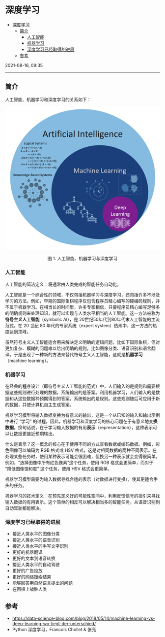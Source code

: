 # 深度学习

- [深度学习](#深度学习)
  - [简介](#简介)
    - [人工智能](#人工智能)
    - [机器学习](#机器学习)
    - [深度学习已经取得的进展](#深度学习已经取得的进展)
  - [参考](#参考)

2021-08-16, 09:35
***

## 简介

人工智能、机器学习和深度学习的关系如下：

<p align="center">
<img src="images/2021-08-16-09-14-57.png">
</p>

<p align="center">
图 1. 人工智能、机器学习与深度学习
</p>

### 人工智能

人工智能的简洁定义：将通常由人类完成的智能任务自动化。

人工智能是一个综合性的领域，不仅包括机器学习与深度学习，还包括许多不涉及学习的方法。例如，早期的国际象棋程序仅包含程序员精心编写的硬编码规则，并不属于机器学习。在相当长的时间里，许多专家相信，只要程序员精心编写足够多的明确规则来处理知识，就可以实现与人类水平相当的人工智能。这一方法被称为**符号主义人工智能**（symbolic AI），是 20世纪50年代到80年代末人工智能的主流范式。在 20 世纪 80 年代的专家系统（expert system）热潮中，这一方法的热度达到顶峰。

虽然符号主义人工智能适合用来解决定义明确的逻辑问题，比如下国际象棋，但对更加复杂、模糊的问题难以给出明确的规则，比如图像分类、语音识别和语言翻译。于是出现了一种新的方法来替代符号主义人工智能，这就是**机器学习**（machine learning）。

### 机器学习

在经典的程序设计（即符号主义人工智能的范式）中，人们输入的是规则和需要根据这些规则进行处理的数据，系统输出的是答案。利用机器学习，人们输入的是数据和从这些数据种预期得到的答案，系统输出的是规则。这些规则随后可应用于新的数据，并使计算机自主生成答案。

机器学习模型将输入数据变换为有意义的输出，这是一个从已知的输入和输出示例中进行 “学习” 的过程。因此，机器学习和深度学习的核心问题在于有意义地变**换数据**。换句话说，在于学习输入数据的有用**表示**（representation），这种表示可以让数据更接近预期输出。

什么是表示？这一概念的核心在于使用不同的方式查看数据或编码数据。例如，彩色图像可以编码为 RGB 格式或 HSV 格式，这是对相同数据的两种不同表示。在处理某些任务时，使用某种表示可能会很困难，但换另一种表示就会变得很简单。例如，“选择图像中所有红色像素”这个任务，使用 RGB 格式会更简单，而对于 “降低图像饱和度” 这个任务，使用 HSV 格式会更简单。

机器学习模型需要为输入数据寻找合适的表示（对数据进行变换），使其更适合手头的任务。

机器学习的技术定义：在预先定义好的可能性空间中，利用反馈信号的指引来寻找输入数据的有用表示。这个简单的相反可以解决相当多的智能任务，从语音识别到自动驾驶都能解决。

### 深度学习已经取得的进展

- 接近人类水平的图像分类
- 接近人类水平的语音识别
- 接近人类水平的手写文字识别
- 更好的机器翻译
- 更好的文本到语音转换
- 接近人类水平的自动驾驶
- 更好的广告投放
- 更好的网络搜索结果
- 能够回答用自然语言提出的问题
- 在围棋上战胜人类




## 参考

- https://data-science-blog.com/blog/2018/05/14/machine-learning-vs-deep-learning-wo-liegt-der-unterschied/
- Python 深度学习，Francois Chollet & 张亮
